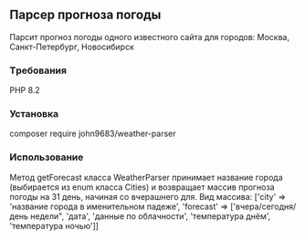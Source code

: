 ## Парсер прогноза погоды
Парсит прогноз погоды одного известного сайта для городов: Москва, Санкт-Петербург, Новосибирск

### Tребования
PHP 8.2

### Установка
composer require john9683/weather-parser

### Использование
Метод getForecast класса WeatherParser принимает название города (выбирается из enum класса Cities) и возвращает массив прогноза погоды на 31 день, начиная со вчерашнего для. Вид массива: 
['city' => 'название города в именительном падеже', 'forecast' => ['вчера/сегодня/день недели", 'дата', 'данные по облачности', 'температура днём', 'температура ночью']]

